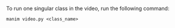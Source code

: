 To run one singular class in the video, run the following command:
```
manim video.py <class_name>
```